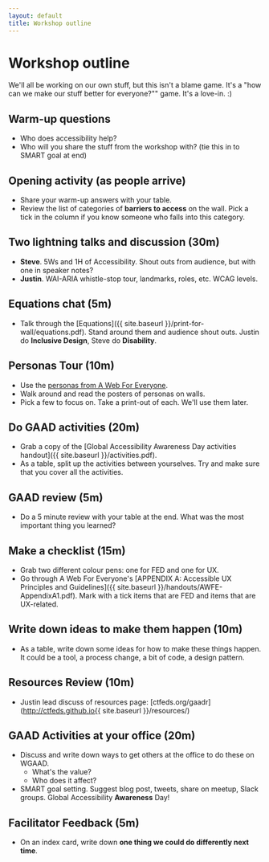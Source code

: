 ```yaml
---
layout: default
title: Workshop outline
---
```


# Workshop outline

We'll all be working on our own stuff, but this isn't a blame game. It's a "how can we make our stuff better for everyone?"" game. It's a love-in. :)

## Warm-up questions

* Who does accessibility help?
* Who will you share the stuff from the workshop with? (tie this in to SMART goal at end)

## Opening activity (as people arrive)

* Share your warm-up answers with your table.
* Review the list of categories of **barriers to access** on the wall. Pick a tick in the column if you know someone who falls into this category.

## Two lightning talks and discussion (30m)

* **Steve**. 5Ws and 1H of Accessibility. Shout outs from audience, but with one in speaker notes?
* **Justin**. WAI-ARIA whistle-stop tour, landmarks, roles, etc. WCAG levels.

## Equations chat (5m)

* Talk through the [Equations]({{ site.baseurl }}/print-for-wall/equations.pdf). Stand around them and audience shout outs. Justin do **Inclusive Design**, Steve do **Disability**.

## Personas Tour (10m)

* Use the [personas from A Web For Everyone](http://rosenfeldmedia.com/a-web-for-everyone/personas-for-accessible-ux/).
* Walk around and read the posters of personas on walls.
* Pick a few to focus on. Take a print-out of each. We'll use them later.

## Do GAAD activities (20m)

* Grab a copy of the [Global Accessibility Awareness Day activities handout]({{ site.baseurl }}/activities.pdf).
* As a table, split up the activities between yourselves. Try and make sure that you cover all the activities.

## GAAD review (5m)

* Do a 5 minute review with your table at the end. What was the most important thing you learned?

## Make a checklist (15m)

* Grab two different colour pens: one for FED and one for UX.
* Go through A Web For Everyone's [APPENDIX A: Accessible UX Principles and Guidelines]({{ site.baseurl }}/handouts/AWFE-AppendixA1.pdf).  Mark with a tick items that are FED and items that are UX-related.

## Write down ideas to make them happen (10m)

* As a table, write down some ideas for how to make these things happen. It could be a tool, a process change, a bit of code, a design pattern.

## Resources Review (10m)

* Justin lead discuss of resources page: [ctfeds.org/gaadr](http://ctfeds.github.io{{ site.baseurl }}/resources/)

## GAAD Activities at your office (20m)

* Discuss and write down ways to get others at the office to do these on WGAAD.
  * What's the value?
  * Who does it affect?
* SMART goal setting. Suggest blog post, tweets, share on meetup, Slack groups. Global Accessibility **Awareness** Day!

## Facilitator Feedback (5m)

* On an index card, write down **one thing we could do differently next time**.
